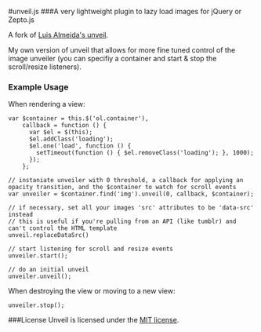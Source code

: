 #unveil.js
###A very lightweight plugin to lazy load images for jQuery or Zepto.js

A fork of [Luis Almeida's unveil](http://luis-almeida.github.com/unveil/).


My own version of unveil that allows for more fine tuned control of the image unveiler (you can specifiy a container and start & stop the scroll/resize listeners).

### Example Usage

When rendering a view:


```
var $container = this.$('ol.container'),
    callback = function () {
      var $el = $(this);
      $el.addClass('loading');
      $el.one('load', function () {
        setTimeout(function () { $el.removeClass('loading'); }, 1000);
      });
    };

// instaniate unveiler with 0 threshold, a callback for applying an opacity transition, and the $container to watch for scroll events
var unveiler = $container.find('img').unveil(0, callback, $container);

// if necessary, set all your images 'src' attributes to be 'data-src' instead
// this is useful if you're pulling from an API (like tumblr) and can't control the HTML template
unveil.replaceDataSrc()

// start listening for scroll and resize events
unveiler.start();

// do an initial unveil
unveiler.unveil();
```

When destroying the view or moving to a new view:

```
unveiler.stop();
```

###License
Unveil is licensed under the [MIT license](http://opensource.org/licenses/MIT).
